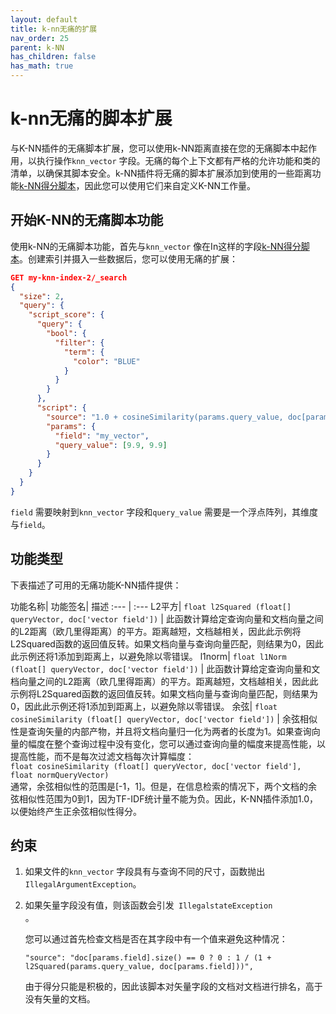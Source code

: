 ```yaml
---
layout: default
title: k-nn无痛的扩展
nav_order: 25
parent: k-NN
has_children: false
has_math: true
---
```


# k-nn无痛的脚本扩展

与K-NN插件的无痛脚本扩展，您可以使用k-NN距离直接在您的无痛脚本中起作用，以执行操作`knn_vector` 字段。无痛的每个上下文都有严格的允许功能和类的清单，以确保其脚本安全。k-NN插件将无痛的脚本扩展添加到使用的一些距离功能[k-NN得分脚本]({{site.url}}{{site.baseurl}}/search-plugins/knn/knn-score-script)，因此您可以使用它们来自定义K-NN工作量。

## 开始K-NN的无痛脚本功能

使用k-NN的无痛脚本功能，首先与`knn_vector` 像在In这样的字段[k-NN得分脚本]({{site.url}}{{site.baseurl}}/search-plugins/knn/knn-score-script#getting-started-with-the-score-script-for-vectors)。创建索引并摄入一些数据后，您可以使用无痛的扩展：

```json
GET my-knn-index-2/_search
{
  "size": 2,
  "query": {
    "script_score": {
      "query": {
        "bool": {
          "filter": {
            "term": {
              "color": "BLUE"
            }
          }
        }
      },
      "script": {
        "source": "1.0 + cosineSimilarity(params.query_value, doc[params.field])",
        "params": {
          "field": "my_vector",
          "query_value": [9.9, 9.9]
        }
      }
    }
  }
}
```

`field` 需要映射到`knn_vector` 字段和`query_value` 需要是一个浮点阵列，其维度与`field`。

## 功能类型
下表描述了可用的无痛功能K-NN插件提供：

功能名称| 功能签名| 描述
:--- | :---
L2平方| `float l2Squared (float[] queryVector, doc['vector field'])` | 此函数计算给定查询向量和文档向量之间的L2距离（欧几里得距离）的平方。距离越短，文档越相关，因此此示例将L2Squared函数的返回值反转。如果文档向量与查询向量匹配，则结果为0，因此此示例还将1添加到距离上，以避免除以零错误。
l1norm| `float l1Norm (float[] queryVector, doc['vector field'])` | 此函数计算给定查询向量和文档向量之间的L2距离（欧几里得距离）的平方。距离越短，文档越相关，因此此示例将L2Squared函数的返回值反转。如果文档向量与查询向量匹配，则结果为0，因此此示例还将1添加到距离上，以避免除以零错误。
余弦| `float cosineSimilarity (float[] queryVector, doc['vector field'])` | 余弦相似性是查询矢量的内部产物，并且将文档向量归一化为两者的长度为1。如果查询向量的幅度在整个查询过程中没有变化，您可以通过查询向量的幅度来提高性能，以提高性能，而不是每次过滤文档每次计算幅度：<br />`float cosineSimilarity (float[] queryVector, doc['vector field'], float normQueryVector)` <br />通常，余弦相似性的范围是[-1，1]。但是，在信息检索的情况下，两个文档的余弦相似性范围为0到1，因为TF-IDF统计量不能为负。因此，K-NN插件添加1.0，以便始终产生正余弦相似性得分。

## 约束

1. 如果文件的`knn_vector` 字段具有与查询不同的尺寸，函数抛出`IllegalArgumentException`。

2. 如果矢量字段没有值，则该函数会引发<code> IllegalstateException </code>。

   您可以通过首先检查文档是否在其字段中有一个值来避免这种情况：

   ```
   "source": "doc[params.field].size() == 0 ? 0 : 1 / (1 + l2Squared(params.query_value, doc[params.field]))",
   ```

   由于得分只能是积极的，因此该脚本对矢量字段的文档对文档进行排名，高于没有矢量的文档。

